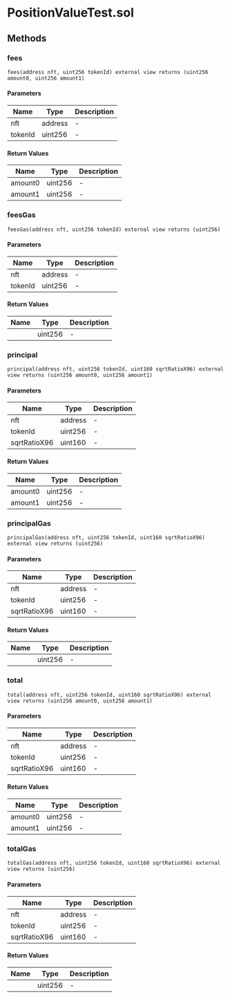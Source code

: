 
# PositionValueTest.sol

    

    
## Methods
### fees
```solidity
fees(address nft, uint256 tokenId) external view returns (uint256 amount0, uint256 amount1)
```

            

            
#### Parameters

| Name | Type | Description |
|---|---|---|
| nft | address | - |
| tokenId | uint256 | - |

#### Return Values

| Name | Type | Description |
|---|---|---|
| amount0 | uint256 | - |
| amount1 | uint256 | - |

### feesGas
```solidity
feesGas(address nft, uint256 tokenId) external view returns (uint256)
```

            

            
#### Parameters

| Name | Type | Description |
|---|---|---|
| nft | address | - |
| tokenId | uint256 | - |

#### Return Values

| Name | Type | Description |
|---|---|---|
|  | uint256 | - |

### principal
```solidity
principal(address nft, uint256 tokenId, uint160 sqrtRatioX96) external view returns (uint256 amount0, uint256 amount1)
```

            

            
#### Parameters

| Name | Type | Description |
|---|---|---|
| nft | address | - |
| tokenId | uint256 | - |
| sqrtRatioX96 | uint160 | - |

#### Return Values

| Name | Type | Description |
|---|---|---|
| amount0 | uint256 | - |
| amount1 | uint256 | - |

### principalGas
```solidity
principalGas(address nft, uint256 tokenId, uint160 sqrtRatioX96) external view returns (uint256)
```

            

            
#### Parameters

| Name | Type | Description |
|---|---|---|
| nft | address | - |
| tokenId | uint256 | - |
| sqrtRatioX96 | uint160 | - |

#### Return Values

| Name | Type | Description |
|---|---|---|
|  | uint256 | - |

### total
```solidity
total(address nft, uint256 tokenId, uint160 sqrtRatioX96) external view returns (uint256 amount0, uint256 amount1)
```

            

            
#### Parameters

| Name | Type | Description |
|---|---|---|
| nft | address | - |
| tokenId | uint256 | - |
| sqrtRatioX96 | uint160 | - |

#### Return Values

| Name | Type | Description |
|---|---|---|
| amount0 | uint256 | - |
| amount1 | uint256 | - |

### totalGas
```solidity
totalGas(address nft, uint256 tokenId, uint160 sqrtRatioX96) external view returns (uint256)
```

            

            
#### Parameters

| Name | Type | Description |
|---|---|---|
| nft | address | - |
| tokenId | uint256 | - |
| sqrtRatioX96 | uint160 | - |

#### Return Values

| Name | Type | Description |
|---|---|---|
|  | uint256 | - |


